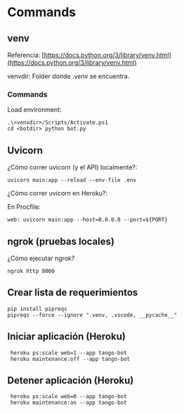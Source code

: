 # Commands

## venv

Referencia: [https://docs.python.org/3/library/venv.html](https://docs.python.org/3/library/venv.html)

venvdir: Folder donde .venv se encuentra.
### Commands

Load environment:
```
.\<venvdir>/Scripts/Activate.ps1
cd <botdir> python bot.py
```

## Uvicorn

¿Cómo correr uvicorn (y el API) localmente?:

```
uvicorn main:app --reload --env-file .env
```

¿Cómo correr uvicorn en Heroku?:

En Procfile:

```
web: uvicorn main:app --host=0.0.0.0 --port=${PORT}
```

## ngrok (pruebas locales)

¿Cómo ejecutar ngrok?

```
ngrok http 8000
```

## Crear lista de requerimientos

```
pip install pipreqs
pipreqs --force --ignore ".venv, .vscode, __pycache__"
```

## Iniciar aplicación (Heroku)
```
 heroku ps:scale web=1 --app tango-bot
 heroku maintenance:off --app tango-bot
```

## Detener aplicación (Heroku)
```
 heroku ps:scale web=0 --app tango-bot
 heroku maintenance:on --app tango-bot
```